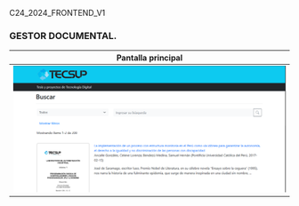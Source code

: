 C24_2024_FRONTEND_V1

###  GESTOR DOCUMENTAL.

|                               Pantalla principal                               | 
|:------------------------------------------------------------------------------:|
|  <img src="https://github.com/Jhonchuri11/GestorDocumental_Frontend_Busqueda/blob/master/img/Index-interface.png" style="height: 100%; width:100%;"/>  | 
